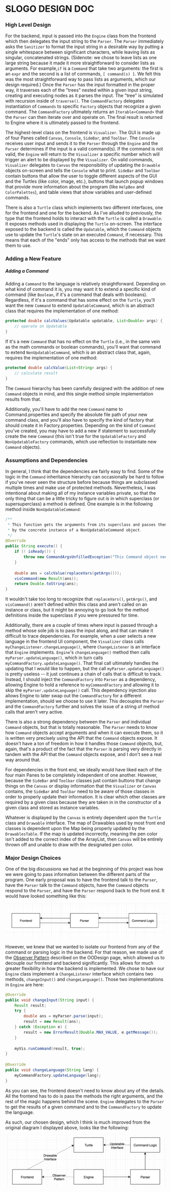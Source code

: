 SLOGO DESIGN DOC
================

### High Level Design

For the backend, input is passed into the `Engine` class from the frontend which then delegates the input string to the `Parser`. The `Parser` immediately asks the `Sanitizer` to format the input string in a desirable way by putting a single whitespace between significant characters, while leaving lists as singular, concatenated strings. (Sidenote: we chose to leave lists as one large string because it made it more straightforward to consider lists as arguments. For example,`if` is a `Command` that take two arguments: the first is an `expr` and the second is a list of commands, `[ command(s) ]`. We felt this was the most straightforward way to pass lists as arguments, which our design required.) Once the `Parser` has the input formatted in the proper way, it traverses each of the "trees" nested within a given input string, creating and executing nodes as it parses the input. The "tree" is simulated with recursion inside of `traverse()`. The `CommandFactory` delegates instantiation of `Commands` to specific `Factory` objects that recognize a given command. The `CommandFactory` ultimately returns an `Iterable<Command>` that the `Parser` can then iterate over and operate on. The final result is returned to Engine where it is ultimately passed to the frontend.

The highest-level class on the frontend is `Visualizer`. The GUI is made up of four Panes called `Canvas`, `Console`, `SideBar`, and `Toolbar`. The `Console` receives user input and sends it to the `Parser` through the `Engine` and the `Parser` determines if the input is a valid command(s). If the command is not valid, the `Engine` will return to the `Visualizer` a specific number which will trigger an alert to be displayed by the `Visualizer`. On valid commands, `Visualizer` delegates to `Canvas` the responsibility of updating the `Drawable` objects on-screen and tells the `Console` what to print. `SideBar` and `Toolbar` contain buttons that allow the user to toggle different aspects of the GUI and the Turtles (like color, image, etc.), buttons that launch popup windows that provide more information about the program (like `HelpBox` and `ColorPalettes`), and table views that show variables and user-defined commands. 

There is also a `Turtle` class which implements two different interfaces, one for the frontend and one for the backend. As I've alluded to previously, the type that the frontend holds to interact with the `Turtle` is called a `Drawable`. It exposes methods used in displaying the `Turtle` on-screen. The interface exposed to the backend is called the `Updatable`, which the `Command` objects use to update the `Turtle`'s state on an executed `Command`, if necessary. This means that each of the "ends" only has access to the methods that we want them to use.

### Adding a New Feature

##### Adding a Command

Adding a `Command` to the language is relatively straightforward. Depending on what kind of command it is, you may want it to extend a specific kind of command (like `Boolean`, if it's a command that deals with booleans). Regardless, if it's a command that has some effect on the `Turtle`, you'll want the new `Command` to extend `UpdatableCommand`, which is an abstract class that requires the implementation of one method:

```java
protected double calcValues(Updatable updatable, List<Double> args) {
	// operate on Updatable
}
```

If it's a new `Command` that has no effect on the `Turtle` (i.e., in the same vein as the math commands or boolean commands), you'll want that command to extend `NonUpdatableCommand`, which is an abstract class that, again, requires the implementation of one method:

```java
protected double calcValue(List<String> args) {
	// calculate result
}
```
The `Command` hierarchy has been carefully designed with the addition of new `Command` objects in mind, and this single method simple implementation results from that.

Additionally, you'll have to add the new `Command` name to Command.properties and specify the absolute file path of your new command class, and you'll also have to specify the kind of factory that should create it in Factory.properties. Depending on the kind of `Command` you've created, you may have to add a new if statement to successfully create the new `Command` (this isn't true for the `UpdatableFactory` and `NonUpdatableFactory` commands, which use reflection to instantiate new `Command` objects).

### Assumptions and Dependencies

In general, I think that the dependencies are fairly easy to find. Some of the logic in the `Command` inheritance hierarchy can occasionally be hard to follow if you've never seen the structure before because things are subclassed multiple times and make use of protected methods. Nevertheless, I was intentional about making all of my instance variables private, so that the only thing that can be a little tricky to figure out is in which superclass (or supersuperclass) a method is defined. One example is in the following method inside `NonUpdatableCommand`:

```java
/**
 * This function gets the arguments from its superclass and passes them allong to be calculated
 * by the concrete instance of a NonUpdatableCommand object.
 */
@Override
public String execute() {
	if (! isReady()) {
		throw new CommandArgsUnfilledException("This Command object needs more arguments to finish executing.");
	}

	double ans = calcValue(replaceVars(getArgs()));
	visCommand(new Result(ans));
	return Double.toString(ans);
}
```

It wouldn't take too long to recognize that `replaceVars()`, `getArgs()`, and `visCommand()` aren't defined within this class and aren't called on an instance or class, but it might be annoying to go look for the method definitions inside the superclass if you were pressured for time.

Additionally, there are a couple of times where input is passed through a method whose sole job is to pass the input along, and that can make it difficult to trace dependencies. For example, when a user selects a new language in the frontend UI component, the `Visualizer` class calls `myChangeListener.changeLanguage()`, where `ChangeListener` is an interface that `Engine` implements. `Engine`'s `changeLanguage()` method then calls `myParser.updateLanguage()`, which in turn calls `myCommandFactory.updateLanguage()`. That final call ultimately handles the updating that I would like to happen, but the call `myParser.updateLanguage()` is pretty useless -- it just continues a chain of calls that is difficult to track. Instead, I should inject the `CommandFactory` into `Parser` as a dependency, allowing Engine to hold a reference to `myCommandFactory` and allowing it to skip the `myParser.updateLanguage()` call. This dependency injection also allows Engine to later swap out the `CommandFactory` for a different implementation, should we choose to use it later. This decouples the `Parser` and the `CommandFactory` further and solves the issue of a string of method calls that aren't very active.

There is also a strong dependency between the `Parser` and individual `Command` objects, but that is totally reasonable. The `Parser` needs to know how `Command` objects accept arguments and when it can execute them, so it is written very precisely using the API that the `Command` objects expose. It doesn't have a ton of freedom in how it handles those `Command` objects, but, again, that's a product of the fact that the `Parser` is parsing very directly in tandem with the API that the `Command` objects expose, and I don't see a real way around that. 

For dependencies in the front end, we ideally would have liked each of the four main Panes to be completely independent of one another. However, because the `SideBar` and `Toolbar` classes just contain buttons that change things on the `Canvas` or display information that the `Visualizer` or `Canvas` contains, the `SideBar` and `Toolbar` need to be aware of those classes in order to properly update their information. It is clear which other classes are required by a given class because they are taken in in the constructor of a given class and stored as instance variables. 

Whatever is displayed by the `Canvas` is entirely dependent upon the `Turtle` class and `Drawable` interface. The map of Drawables used by most front end classes is dependent upon the Map being properly updated by the `DrawablesTable`. If the map is updated incorrectly, meaning the pen color isn't added to the correct index of the ArrayList, then `Canvas` will be entirely thrown off and unable to draw with the designated pen color. 

### Major Design Choices

One of the big discussions we had at the beginning of this project was how we were going to pass information between the different parts of the program. One early proposal was to have the frontend talk to the `Parser`, have the `Parser` talk to the `Command` objects, have the `Command` objects respond to the `Parser`, and have the `Parser` respond back to the front end. It would have looked something like this:

![alt text](proposed_design.png "Proposed Design")

However, we knew that we wanted to isolate our frontend from any of the command or parsing logic in the backend. For that reason, we made use of the [Observer Pattern](http://www.oodesign.com/observer-pattern.html) described on the OODesign page, which allowed us to decouple our frontend and backend significantly. This allows for much greater flexibility in how the backend is implemented. We chose to have our `Engine` class implement a `ChangeListener` interface which contains two methods, `changeInput()` and `changeLanguage()`. Those two implementations in `Engine` are here:

```java
@Override
public void changeInput(String input) {
	Result result;
	try {
		double ans = myParser.parse(input);
		result = new Result(ans);
	} catch (Exception e) {
		result = new ErrorResult(Double.MAX_VALUE, e.getMessage());
	}
	
	myVis.runCommand(result, true);
}

@Override
public void changeLanguage(String lang) {
	myCommandFactory.updateLanguage(lang);
}
```

As you can see, the frontend doesn't need to know about any of the details. All the frontend has to do is pass the methods the right arguments, and the rest of the magic happens behind the scene. `Engine` delegates to the `Parser` to get the results of a given command and to the `CommandFactory` to update the language.

As such, our chosen design, which I think is much improved from the original diagram I displayed above, looks like the following:

![alt text](current_design.png "Current Design")


